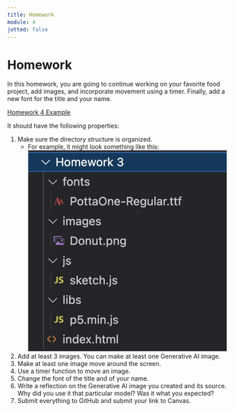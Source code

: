 ```yaml
---
title: Homework
module: 4
jotted: false
---
```


# Homework

In this homework, you are going to continue working on your favorite food project, add images, and incorporate movement using a timer.  Finally, add a new font for the title and your name.

<a href="https://github.com/Montana-Media-Arts/220_CreativeCoding2-Spring2025-Samples/tree/main/Homework%203" target="_blank">Homework 4 Example</a>

It should have the following properties:
1.	Make sure the directory structure is organized.
    * For example, it might look something like this:
    ![file structure example](../imgs/FileStructure.jpg)
2.	Add at least 3 images.  You can make at least one Generative AI image.
3.	Make at least one image move around the screen.
4.  Use a timer function to move an image.
5.	Change the font of the title and of your name.
6.  Write a reflection on the Generative AI image you created and its source.  Why did you use it that particular model?  Was it what you expected?
7.  Submit everything to GitHub and submit your link to Canvas.
